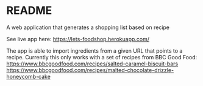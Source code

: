# README
A web application that generates a shopping list based on recipe

See live app here: https://lets-foodshop.herokuapp.com/

The app is able to import ingredients from a given URL that points to a recipe. Currently this only works with a set of recipes from BBC Good Food:
https://www.bbcgoodfood.com/recipes/salted-caramel-biscuit-bars
https://www.bbcgoodfood.com/recipes/malted-chocolate-drizzle-honeycomb-cake 

